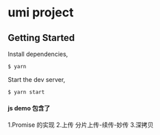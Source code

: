 # umi project

## Getting Started

Install dependencies,

```bash
$ yarn
```

Start the dev server,

```bash
$ yarn start
```

#### js demo 包含了
1.Promise 的实现
2.上传 分片上传-续传-妙传 
3.深拷贝
